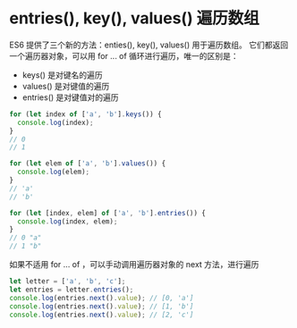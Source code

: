 # entries(), key(), values() 遍历数组

ES6 提供了三个新的方法：enties(), key(), values() 用于遍历数组。
它们都返回一个遍历器对象，可以用 for ... of 循环进行遍历，唯一的区别是：

- keys() 是对键名的遍历
- values() 是对键值的遍历
- entries() 是对键值对的遍历
```javascript
for (let index of ['a', 'b'].keys()) {
  console.log(index);
}
// 0
// 1

for (let elem of ['a', 'b'].values()) {
  console.log(elem);
}
// 'a'
// 'b'

for (let [index, elem] of ['a', 'b'].entries()) {
  console.log(index, elem);
}
// 0 "a"
// 1 "b"
```
如果不适用 for ... of ，可以手动调用遍历器对象的 next 方法，进行遍历
```javascript
let letter = ['a', 'b', 'c'];
let entries = letter.entries();
console.log(entries.next().value); // [0, 'a']
console.log(entries.next().value); // [1, 'b']
console.log(entries.next().value); // [2, 'c']
```



